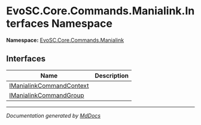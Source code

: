 ﻿<!--  
  <auto-generated>   
    The contents of this file were generated by a tool.  
    Changes to this file may be list if the file is regenerated  
  </auto-generated>   
-->

# EvoSC.Core.Commands.Manialink.Interfaces Namespace

**Namespace:** [EvoSC.Core.Commands.Manialink](../index.md)  

## Interfaces

| Name                                                          | Description |
| ------------------------------------------------------------- | ----------- |
| [IManialinkCommandContext](IManialinkCommandContext/index.md) |             |
| [IManialinkCommandGroup](IManialinkCommandGroup/index.md)     |             |

___

*Documentation generated by [MdDocs](https://github.com/ap0llo/mddocs)*
